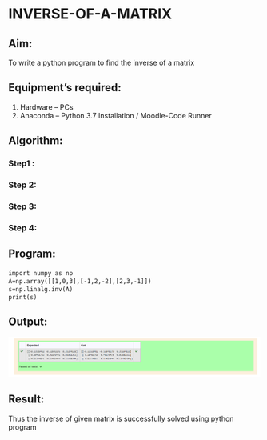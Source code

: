# INVERSE-OF-A-MATRIX
## Aim:
To write a python program to find the inverse of a matrix
## Equipment’s required:
1. 	Hardware – PCs
2. 	Anaconda – Python 3.7 Installation / Moodle-Code Runner
## Algorithm:
### Step1 : 
### Step 2: 
### Step 3: 
### Step 4: 

## Program:
~~~
import numpy as np
A=np.array([[1,0,3],[-1,2,-2],[2,3,-1]]) 
s=np.linalg.inv(A)
print(s)
~~~

## Output:
![GitHub Logo](inv.png)
## Result:
Thus the inverse of given matrix is successfully solved using python program

